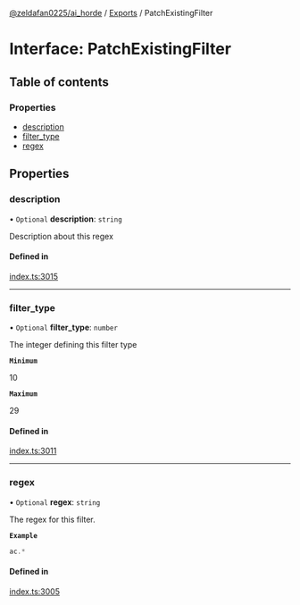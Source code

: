 [@zeldafan0225/ai_horde](../README.md) / [Exports](../modules.md) / PatchExistingFilter

# Interface: PatchExistingFilter

## Table of contents

### Properties

- [description](PatchExistingFilter.md#description)
- [filter\_type](PatchExistingFilter.md#filter_type)
- [regex](PatchExistingFilter.md#regex)

## Properties

### description

• `Optional` **description**: `string`

Description about this regex

#### Defined in

[index.ts:3015](https://github.com/ZeldaFan0225/ai_horde/blob/ca96654/index.ts#L3015)

___

### filter\_type

• `Optional` **filter\_type**: `number`

The integer defining this filter type

**`Minimum`**

10

**`Maximum`**

29

#### Defined in

[index.ts:3011](https://github.com/ZeldaFan0225/ai_horde/blob/ca96654/index.ts#L3011)

___

### regex

• `Optional` **regex**: `string`

The regex for this filter.

**`Example`**

```ts
ac.*
```

#### Defined in

[index.ts:3005](https://github.com/ZeldaFan0225/ai_horde/blob/ca96654/index.ts#L3005)
